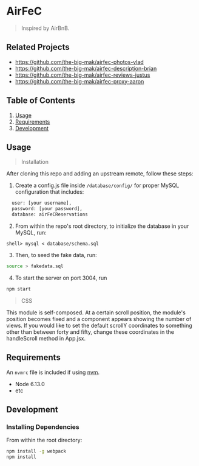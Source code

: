 # AirFeC

> Inspired by AirBnB.

## Related Projects

  - https://github.com/the-big-mak/airfec-photos-vlad
  - https://github.com/the-big-mak/airfec-description-brian
  - https://github.com/the-big-mak/airfec-reviews-justus
  - https://github.com/the-big-mak/airfec-proxy-aaron

## Table of Contents

1. [Usage](#Usage)
2. [Requirements](#requirements)
3. [Development](#development)

## Usage

> Installation

After cloning this repo and adding an upstream remote, follow these steps:

1. Create a config.js file inside `/database/config/` for proper MySQL configuration that includes:
```sh
  user: [your username],
  password: [your password],
  database: airFeCReservations
```

2. From within the repo's root directory, to initialize the database in your MySQL, run:
```
shell> mysql < database/schema.sql
```

3. Then, to seed the fake data, run:

```sh
source > fakedata.sql
```

4. To start the server on port 3004, run 
```sh
npm start
```

> CSS

This module is self-composed. At a certain scroll position, the module's position becomes fixed and a component appears showing the number of views. If you would like to set the default scrollY coordinates to something other than between forty and fifty, change these coordinates in the handleScroll method in App.jsx.

## Requirements

An `nvmrc` file is included if using [nvm](https://github.com/creationix/nvm).

- Node 6.13.0
- etc

## Development

### Installing Dependencies

From within the root directory:

```sh
npm install -g webpack
npm install
```
